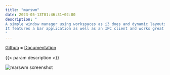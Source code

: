 ```yaml
---
title: "marswm"
date: 2023-05-13T01:46:31+02:00
description: "
A simple window manager using workspaces as i3 does and dynamic layouts like dwm.
It features a bar application as well as an IPC client and works great as tiling or floating window manager.
"
---
```


[Github](https://github.com/jzbor/marswm) ⨳ [Documentation](/marswm)

{{< param description >}}

![marswm screenshot](https://i.imgur.com/1cBa1Hf.png)


